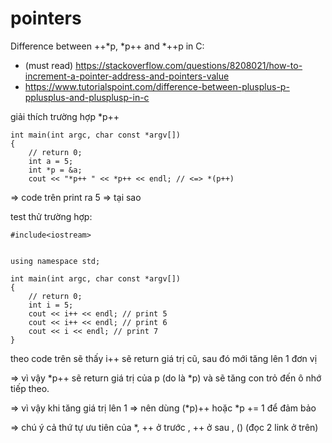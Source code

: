 # pointers

Difference between ++*p, *p++ and *++p in C:
- (must read) https://stackoverflow.com/questions/8208021/how-to-increment-a-pointer-address-and-pointers-value
- https://www.tutorialspoint.com/difference-between-plusplus-p-pplusplus-and-plusplusp-in-c

giải thích trường hợp *p++ 
```
int main(int argc, char const *argv[])
{
    // return 0;
    int a = 5;
    int *p = &a;
    cout << "*p++ " << *p++ << endl; // <=> *(p++)
```
=> code trên print ra 5 => tại sao


test thử trường hợp:
```
#include<iostream>


using namespace std;

int main(int argc, char const *argv[])
{
    // return 0;
    int i = 5;
    cout << i++ << endl; // print 5
    cout << i++ << endl; // print 6
    cout << i << endl; // print 7
}
```
theo code trên sẽ thấy i++ sẽ return giá trị cũ, sau đó mới tăng lên 1 đơn vị

=> vì vậy *p++ sẽ return giá trị của p (do là *p) và sẽ tăng con trỏ đến ô nhớ tiếp theo.

=> vì vậy khi tăng giá trị lên 1 => nên dùng (*p)++ hoặc *p += 1 để đảm bảo

=> chú ý cả thứ tự ưu tiên của *, ++ ở trước , ++ ở sau , ()  (đọc 2 link ở trên)

